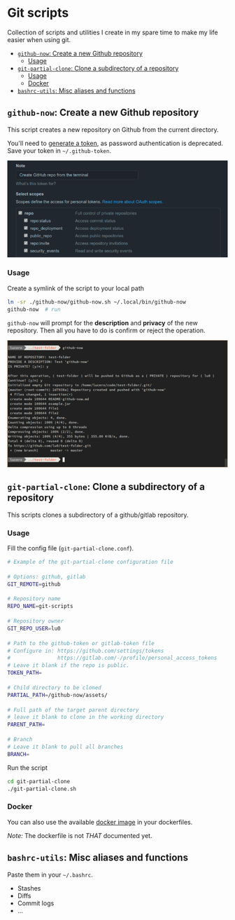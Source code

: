 # Git scripts
Collection of scripts and utilities I create in my spare time to make my life easier when using git.

  - [`github-now`: Create a new Github repository](#github-now-create-a-new-github-repository)
    - [Usage](#usage)
  - [`git-partial-clone`: Clone a subdirectory of a repository](#git-partial-clone-clone-a-subdirectory-of-a-repository)
    - [Usage](#usage-1)
    - [Docker](#docker)
  - [`bashrc-utils`: Misc aliases and functions](#bashrc-utils-misc-aliases-and-functions)

## `github-now`: Create a new Github repository
This script creates a new repository on Github from the current directory.

You'll need to [generate a token](https://github.com/settings/tokens), as password authentication is deprecated. Save your token in `~/.github-token`.

![Github tokens](github-now/assets/github-tokens.png)


### Usage

Create a symlink of the script to your local path
```zsh
ln -sr ./github-now/github-now.sh ~/.local/bin/github-now
github-now  # run
```

`github-now` will prompt for the **description** and **privacy** of the new repository. Then all you have to do is confirm or reject the operation.

![](github-now/assets/github-now-usage.png)

## `git-partial-clone`: Clone a subdirectory of a repository
This scripts clones a subdirectory of a github/gitlab repository.

### Usage

Fill the config file (`git-partial-clone.conf`).
```zsh
# Example of the git-partial-clone configuration file

# Options: github, gitlab
GIT_REMOTE=github

# Repository name
REPO_NAME=git-scripts

# Repository owner
GIT_REPO_USER=lu0

# Path to the github-token or gitlab-token file
# Configure in: https://github.com/settings/tokens
#               https://gitlab.com/-/profile/personal_access_tokens
# Leave it blank if the repo is public.
TOKEN_PATH=

# Child directory to be cloned
PARTIAL_PATH=/github-now/assets/

# Full path of the target parent directory
# leave it blank to clone in the working directory
PARENT_PATH=

# Branch
# Leave it blank to pull all branches
BRANCH=
```

Run the script
```zsh
cd git-partial-clone
./git-partial-clone.sh
```

### Docker
You can also use the available [docker image](https://hub.docker.com/r/lu0alv/git-partial-clone) in your dockerfiles.

*Note:* The dockerfile is not *THAT* documented yet.

## `bashrc-utils`: Misc aliases and functions
Paste them in your `~/.bashrc`.
- Stashes
- Diffs
- Commit logs
- ...
